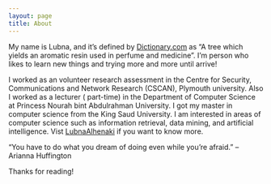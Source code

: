 ```yaml
---
layout: page
title: About
---
```




My name is Lubna, and it’s defined by [Dictionary.com](https://www.dictionary.com/) as “A tree which yields an aromatic resin used in perfume and medicine”. I’m person who likes  to learn new things and trying more and more until arrive! 

I worked as an volunteer research assessment in the Centre for Security, Communications and Network Research (CSCAN), Plymouth university. Also I worked as a lecturer ( part-time) in the Department of Computer Science at Princess Nourah  bint Abdulrahman University. I got my master in computer science from the King Saud University. I am interested in  areas of computer science such as information retrieval, data mining, and artificial intelligence. 
Vist [LubnaAlhenaki](https://sa.linkedin.com/in/lubna-alhenaki-2304a9191) if you want to know more.


<p class="message">
  “You have to do what you dream of doing even while you’re afraid.” – Arianna Huffington
</p>


Thanks for reading!
